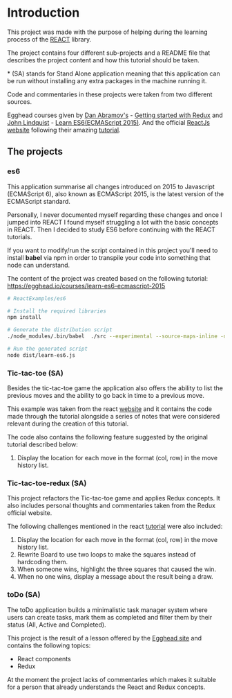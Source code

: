 # Introduction
This project was made with the purpose of helping during the learning process of the [REACT](https://reactjs.org/) library.

The project contains four different sub-projects and a README file that describes the project content and how this tutorial should be taken.

\* (SA) stands for Stand Alone application meaning that this application can be run without installing any extra packages in the machine running it.

Code and commentaries in these projects were taken from two different sources.

Egghead courses given by [Dan Abramov's](https://github.com/gaearon) - [Getting started with Redux](https://egghead.io/courses/getting-started-with-redux) and [John Lindquist](https://github.com/johnlindquist) - [Learn ES6(ECMAScript 2015)](https://egghead.io/courses/learn-es6-ecmascript-2015).
And the official [ReactJs website](https://reactjs.org) following their amazing [tutorial](https://reactjs.org/tutorial/tutorial.html#wrapping-up).

## The projects

### es6
This application summarise all changes introduced on 2015 to Javascript (ECMAScript 6), also known as ECMAScript 2015, is the latest version of the ECMAScript standard.

Personally, I never documented myself regarding these changes and once I jumped into REACT I found myself struggling a lot with the basic concepts in REACT. Then I decided to study ES6 before continuing with the REACT tutorials.

If you want to modify/run the script contained in this project you'll need to install **babel** via npm in order to transpile your code into something that node can understand.

The content of the project was created based on the following tutorial: https://egghead.io/courses/learn-es6-ecmascript-2015 

```bash
# ReactExamples/es6

# Install the required libraries
npm install

# Generate the distribution script
./node_modules/.bin/babel  ./src --experimental --source-maps-inline -d ./dist

# Run the generated script
node dist/learn-es6.js
```

### Tic-tac-toe (SA)
Besides the tic-tac-toe game the application also offers the ability to list the previous moves and the ability to go back in time to a previous move.

This example was taken from the react [website](https://reactjs.org/tutorial/tutorial.html) and it contains the code made through the tutorial alongside a series of notes that were considered relevant during the creation of this tutorial.

The code also contains the following feature suggested by the original tutorial described below:
1. Display the location for each move in the format (col, row) in the move history list.

### Tic-tac-toe-redux (SA)
This project refactors the Tic-tac-toe game and applies Redux concepts. It also includes personal thoughts and commentaries taken from the Redux official website.

The following challenges mentioned in the react [tutorial](https://reactjs.org/tutorial/tutorial.html#wrapping-up) were also included:

1. Display the location for each move in the format (col, row) in the move history list.
3. Rewrite Board to use two loops to make the squares instead of hardcoding them.
5. When someone wins, highlight the three squares that caused the win.
6. When no one wins, display a message about the result being a draw.


### toDo (SA)
The toDo application builds a minimalistic task manager system where users can create tasks, mark them as completed and filter them by their status (All, Active and Completed).

This project is the result of a lesson offered by the [Egghead site](https://egghead.io/courses/getting-started-with-redux) and contains the following topics:
* React components
* Redux

At the moment the project lacks of commentaries which makes it suitable for a person that already understands the React and Redux concepts.

